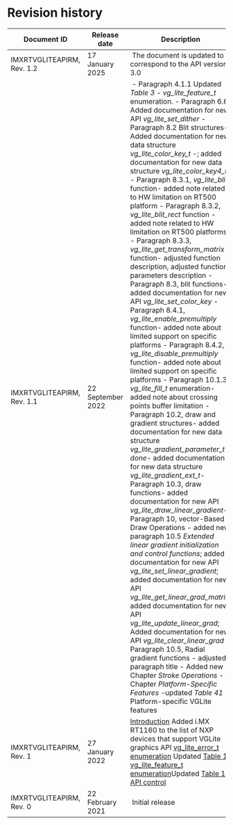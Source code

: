 # Revision history 

|Document ID|Release date|Description|
|-----------|------------|-----------|
|IMXRTVGLITEAPIRM, Rev. 1.2|17 January 2025| The document is updated to correspond to the API version 3.0|
|IMXRTVGLITEAPIRM, Rev. 1.1|22 September 2022| -   Paragraph 4.1.1 Updated *Table 3* - *vg\_lite\_feature\_t* enumeration. -   Paragraph 6.6 Added documentation for new API *vg\_lite\_set\_dither* -   Paragraph 8.2 Blit structures- Added documentation for new data structure *vg\_lite\_color\_key\_t -*; added documentation for new data structure *vg\_lite\_color\_key4\_t* -   Paragraph 8.3.1, *vg\_lite\_blit* function- added note related to HW limitation on RT500 platform -   Paragraph 8.3.2, *vg\_lite\_blit\_rect* function -added note related to HW limitation on RT500 platforms -   Paragraph 8.3.3, *vg\_lite\_get\_transform\_matrix* function- adjusted function description, adjusted function parameters description -   Paragraph 8.3, blit functions- added documentation for new API *vg\_lite\_set\_color\_key* -   Paragraph 8.4.1, *vg\_lite\_enable\_premultiply* function- added note about limited support on specific platforms -   Paragraph 8.4.2, *vg\_lite\_disable\_premultiply* function- added note about limited support on specific platforms -   Paragraph 10.1.3, *vg\_lite\_fill\_t* enumeration- added note about crossing points buffer limitation -   Paragraph 10.2, draw and gradient structures- added documentation for new data structure *vg\_lite\_gradient\_parameter\_t - done*- added documentation for new data structure *vg\_lite\_gradient\_ext\_t*-   Paragraph 10.3, draw functions- added documentation for new API *vg\_lite\_draw\_linear\_gradient*-   Paragraph 10, vector-Based Draw Operations - added new paragraph 10.5 *Extended linear gradient initialization and control functions*; added documentation for new API *vg\_lite\_set\_linear\_gradient*; added documentation for new API *vg\_lite\_get\_linear\_grad\_matrix*; added documentation for new API *vg\_lite\_update\_linear\_grad*; Added documentation for new API *vg\_lite\_clear\_linear\_grad* -   Paragraph 10.5, Radial gradient functions - adjusted paragraph title -   Added new Chapter *Stroke Operations* -   Chapter *Platform-Specific Features* -updated *Table 41* - Platform-specific VGLite features|
|IMXRTVGLITEAPIRM, Rev. 1|27 January 2022 |[Introduction](introduction.md) Added i.MX RT1160 to the list of NXP devices that support VGLite graphics API [vg\_lite\_error\_t enumeration](vg_lite_error_t_enumeration.md) Updated [Table 1](vg_lite_error_t_enumeration.md#VG_LITE_ERROR_T_ENUMERATION) [vg\_lite\_feature\_t enumeration](vg_lite_feature_t_enumeration.md)Updated [Table 1](vg_lite_feature_t_enumeration.md#VG_LITE_FEATURE_T_ENUMERATION) [API control](api_control.md)|Updated chapter introductory text [vg\_lite\_init](vg_lite_init_function.md)Updated section [Pixel buffer alignment](pixel_buffer_alignment.md) Updated section [vg\_lite\_buffer\_format\_t enumeration](vg_lite_buffer_format_t_enumeration.md) Updated section [Alignment notes](alignment_notes.md)Updated section   Removed "vg\_lite\_perspective function" section [vg\_lite\_point\_t structure](vg_lite_point_t_structure.md)|Added as a new section [vg\_lite\_point4\_t structure](vg_lite_point4_t_structure.md)|Added as a new section [vg\_lite\_get\_transform\_matrix function](vg_lite_get_transform_matrix_function.md) Added as a new section [vg\_lite\_set\_scissor function](vg_lite_set_scissor_function.md)Updated section [vg\_lite\_quality\_t enumeration](vg_lite_quality_t_enumeration.md) Updated section [vg\_lite\_init\_arc\_path function](vg_lite_init_arc_path_function.md)|Added as a new section [Vector path opcodes for plotting paths](vector_path_opcodes_for_plotting_paths.md) Added as a new section [Platform-specific features](platform-specific_features.md)Added as a new chapter|
|IMXRTVGLITEAPIRM, Rev. 0|22 February 2021| Initial release|

